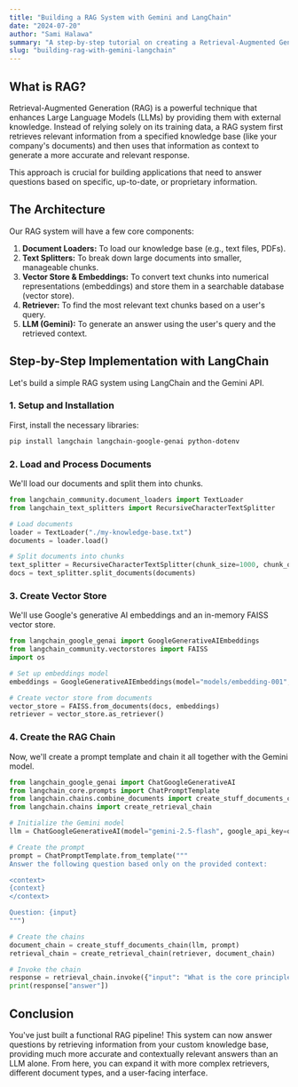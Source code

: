 ```yaml
---
title: "Building a RAG System with Gemini and LangChain"
date: "2024-07-20"
author: "Sami Halawa"
summary: "A step-by-step tutorial on creating a Retrieval-Augmented Generation (RAG) system using Google's Gemini Pro and the LangChain framework to build powerful, context-aware AI applications."
slug: "building-rag-with-gemini-langchain"
---
```


## What is RAG?

Retrieval-Augmented Generation (RAG) is a powerful technique that enhances Large Language Models (LLMs) by providing them with external knowledge. Instead of relying solely on its training data, a RAG system first retrieves relevant information from a specified knowledge base (like your company's documents) and then uses that information as context to generate a more accurate and relevant response.

This approach is crucial for building applications that need to answer questions based on specific, up-to-date, or proprietary information.

## The Architecture

Our RAG system will have a few core components:
1.  **Document Loaders:** To load our knowledge base (e.g., text files, PDFs).
2.  **Text Splitters:** To break down large documents into smaller, manageable chunks.
3.  **Vector Store & Embeddings:** To convert text chunks into numerical representations (embeddings) and store them in a searchable database (vector store).
4.  **Retriever:** To find the most relevant text chunks based on a user's query.
5.  **LLM (Gemini):** To generate an answer using the user's query and the retrieved context.

## Step-by-Step Implementation with LangChain

Let's build a simple RAG system using LangChain and the Gemini API.

### 1. Setup and Installation
First, install the necessary libraries:
```bash
pip install langchain langchain-google-genai python-dotenv
```

### 2. Load and Process Documents
We'll load our documents and split them into chunks.

```python
from langchain_community.document_loaders import TextLoader
from langchain_text_splitters import RecursiveCharacterTextSplitter

# Load documents
loader = TextLoader("./my-knowledge-base.txt")
documents = loader.load()

# Split documents into chunks
text_splitter = RecursiveCharacterTextSplitter(chunk_size=1000, chunk_overlap=100)
docs = text_splitter.split_documents(documents)
```

### 3. Create Vector Store
We'll use Google's generative AI embeddings and an in-memory FAISS vector store.

```python
from langchain_google_genai import GoogleGenerativeAIEmbeddings
from langchain_community.vectorstores import FAISS
import os

# Set up embeddings model
embeddings = GoogleGenerativeAIEmbeddings(model="models/embedding-001", google_api_key=os.environ["API_KEY"])

# Create vector store from documents
vector_store = FAISS.from_documents(docs, embeddings)
retriever = vector_store.as_retriever()
```

### 4. Create the RAG Chain
Now, we'll create a prompt template and chain it all together with the Gemini model.

```python
from langchain_google_genai import ChatGoogleGenerativeAI
from langchain_core.prompts import ChatPromptTemplate
from langchain.chains.combine_documents import create_stuff_documents_chain
from langchain.chains import create_retrieval_chain

# Initialize the Gemini model
llm = ChatGoogleGenerativeAI(model="gemini-2.5-flash", google_api_key=os.environ["API_KEY"])

# Create the prompt
prompt = ChatPromptTemplate.from_template("""
Answer the following question based only on the provided context:

<context>
{context}
</context>

Question: {input}
""")

# Create the chains
document_chain = create_stuff_documents_chain(llm, prompt)
retrieval_chain = create_retrieval_chain(retriever, document_chain)

# Invoke the chain
response = retrieval_chain.invoke({"input": "What is the core principle of our company?"})
print(response["answer"])
```

## Conclusion
You've just built a functional RAG pipeline! This system can now answer questions by retrieving information from your custom knowledge base, providing much more accurate and contextually relevant answers than an LLM alone. From here, you can expand it with more complex retrievers, different document types, and a user-facing interface.
